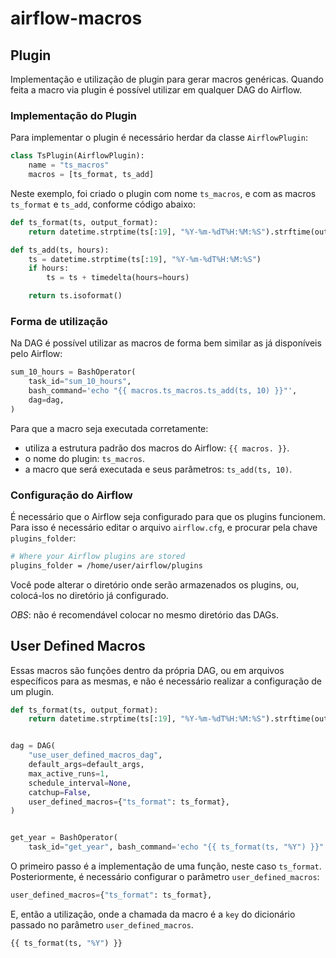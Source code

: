 # airflow-macros

## Plugin

Implementação e utilização de plugin para gerar macros genéricas. Quando feita a macro via plugin é possível utilizar em qualquer DAG do Airflow.

### Implementação do Plugin

Para implementar o plugin é necessário herdar da classe `AirflowPlugin`:

```python
class TsPlugin(AirflowPlugin):
    name = "ts_macros"
    macros = [ts_format, ts_add]
```

Neste exemplo, foi criado o plugin com nome `ts_macros`, e com as macros `ts_format` e `ts_add`, conforme código abaixo:

```python
def ts_format(ts, output_format):
    return datetime.strptime(ts[:19], "%Y-%m-%dT%H:%M:%S").strftime(output_format)

def ts_add(ts, hours):
    ts = datetime.strptime(ts[:19], "%Y-%m-%dT%H:%M:%S")
    if hours:
        ts = ts + timedelta(hours=hours)

    return ts.isoformat()
```

### Forma de utilização

Na DAG é possível utilizar as macros de forma bem similar as já disponíveis pelo Airflow:

```python
sum_10_hours = BashOperator(
    task_id="sum_10_hours",
    bash_command='echo "{{ macros.ts_macros.ts_add(ts, 10) }}"',
    dag=dag,
)
```

Para que a macro seja executada corretamente:

- utiliza a estrutura padrão dos macros do Airflow: `{{ macros. }}`.
- o nome do plugin: `ts_macros`.
- a macro que será executada e seus parâmetros: `ts_add(ts, 10)`.

### Configuração do Airflow

É necessário que o Airflow seja configurado para que os plugins funcionem. Para isso é necessário editar o arquivo `airflow.cfg`, e procurar pela chave `plugins_folder`:

```bash
# Where your Airflow plugins are stored
plugins_folder = /home/user/airflow/plugins
```

Você pode alterar o diretório onde serão armazenados os plugins, ou, colocá-los no diretório já configurado.

*OBS*: não é recomendável colocar no mesmo diretório das DAGs.


## User Defined Macros

Essas macros são funções dentro da própria DAG, ou em arquivos específicos para as mesmas, e não é necessário realizar a configuração de um plugin.

```python
def ts_format(ts, output_format):
    return datetime.strptime(ts[:19], "%Y-%m-%dT%H:%M:%S").strftime(output_format)


dag = DAG(
    "use_user_defined_macros_dag",
    default_args=default_args,
    max_active_runs=1,
    schedule_interval=None,
    catchup=False,
    user_defined_macros={"ts_format": ts_format},
)


get_year = BashOperator(
    task_id="get_year", bash_command='echo "{{ ts_format(ts, "%Y") }}"', dag=dag

```

O primeiro passo é a implementação de uma função, neste caso `ts_format`. Posteriormente, é necessário configurar o parâmetro `user_defined_macros`:

```python
user_defined_macros={"ts_format": ts_format},
```

E, então a utilização, onde a chamada da macro é a `key` do dicionário passado no parâmetro `user_defined_macros`.

```python
{{ ts_format(ts, "%Y") }}
```

